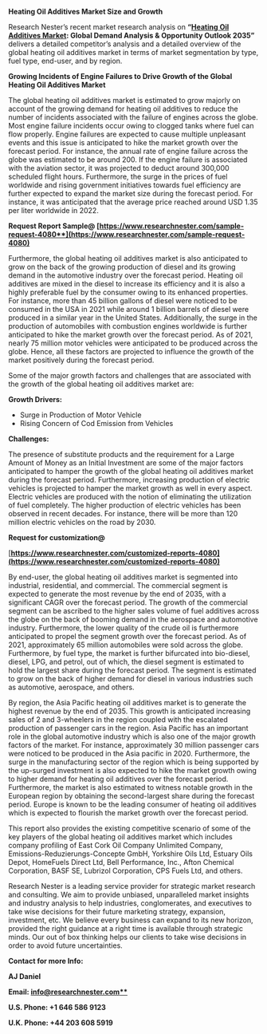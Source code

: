 ﻿<a name="_hlk128507639"></a>**Heating Oil Additives Market Size and Growth**

Research Nester’s recent market research analysis on **“[Heating Oil Additives Market](https://www.researchnester.com/reports/heating-oil-additives-market/4080): Global Demand Analysis & Opportunity Outlook 2035”** delivers a detailed competitor’s analysis and a detailed overview of the global <a name="_hlk128507663"></a>heating oil additives market in terms of market segmentation by type, fuel type, end-user, and by region. 

**Growing Incidents of Engine Failures to Drive Growth of the Global Heating Oil Additives Market** 

The global heating oil additives market is estimated to grow majorly on account of the growing demand for heating oil additives to reduce the number of incidents associated with the failure of engines across the globe. Most engine failure incidents occur owing to clogged tanks where fuel can flow properly. Engine failures are expected to cause multiple unpleasant events and this issue is anticipated to hike the market growth over the forecast period. For instance, the annual rate of engine failure across the globe was estimated to be around 200. If the engine failure is associated with the aviation sector, it was projected to deduct around 300,000 scheduled flight hours. Furthermore, the surge in the prices of fuel worldwide and rising government initiatives towards fuel efficiency are further expected to expand the market size during the forecast period. For instance, it was anticipated that the average price reached around USD 1.35 per liter worldwide in 2022. 

**Request Report Sample@ [https://www.researchnester.com/sample-request-4080**](https://www.researchnester.com/sample-request-4080)**

Furthermore, the global heating oil additives market is also anticipated to grow on the back of the growing production of diesel and its growing demand in the automotive industry over the forecast period. Heating oil additives are mixed in the diesel to increase its efficiency and it is also a highly preferable fuel by the consumer owing to its enhanced properties. For instance, more than 45 billion gallons of diesel were noticed to be consumed in the USA in 2021 while around 1 billion barrels of diesel were produced in a similar year in the United States. Additionally, the surge in the production of automobiles with combustion engines worldwide is further anticipated to hike the market growth over the forecast period. As of 2021, nearly 75 million motor vehicles were anticipated to be produced across the globe. Hence, all these factors are projected to influence the growth of the market positively during the forecast period.  

Some of the major growth factors and challenges that are associated with the growth of the global heating oil additives market are:

**Growth Drivers:**

- Surge in Production of Motor Vehicle 
- Rising Concern of Cod Emission from Vehicles 

**Challenges:**

The presence of substitute products and the requirement for a Large Amount of Money as an Initial Investment are some of the major factors anticipated to hamper the growth of the global heating oil additives market during the forecast period. Furthermore, increasing production of electric vehicles is projected to hamper the market growth as well in every aspect. Electric vehicles are produced with the notion of eliminating the utilization of fuel completely. The higher production of electric vehicles has been observed in recent decades. For instance, there will be more than 120 million electric vehicles on the road by 2030. 

**Request for customization@**

[**https://www.researchnester.com/customized-reports-4080](https://www.researchnester.com/customized-reports-4080)** 

By end-user, the global heating oil additives market is segmented into industrial, residential, and commercial. The commercial segment is expected to generate the most revenue by the end of 2035, with a significant CAGR over the forecast period. The growth of the commercial segment can be ascribed to the higher sales volume of fuel additives across the globe on the back of booming demand in the aerospace and automotive industry. Furthermore, the lower quality of the crude oil is furthermore anticipated to propel the segment growth over the forecast period. As of 2021, approximately 65 million automobiles were sold across the globe. Furthermore, by fuel type, the market is further bifurcated into bio-diesel, diesel, LPG, and petrol, out of which, the diesel segment is estimated to hold the largest share during the forecast period. The segment is estimated to grow on the back of higher demand for diesel in various industries such as automotive, aerospace, and others. 

By region, the Asia Pacific heating oil additives market is to generate the highest revenue by the end of 2035. This growth is anticipated increasing sales of 2 and 3-wheelers in the region coupled with the escalated production of passenger cars in the region. Asia Pacific has an important role in the global automotive industry which is also one of the major growth factors of the market. For instance, approximately 30 million passenger cars were noticed to be produced in the Asia pacific in 2020. Furthermore, the surge in the manufacturing sector of the region which is being supported by the up-surged investment is also expected to hike the market growth owing to higher demand for heating oil additives over the forecast period. Furthermore, the market is also estimated to witness notable growth in the European region by obtaining the second-largest share during the forecast period. Europe is known to be the leading consumer of heating oil additives which is expected to flourish the market growth over the forecast period. 

This report also provides the existing competitive scenario of some of the key players of the global heating oil additives market which includes company profiling of East Cork Oil Company Unlimited Company, <a name="_hlk107320902"></a>Emissions-Reduzierungs-Concepte GmbH, Yorkshire Oils Ltd, Estuary Oils Depot, HomeFuels Direct Ltd, Bell Performance, Inc., Afton Chemical Corporation, BASF SE, Lubrizol Corporation, CPS Fuels Ltd, and others. 

Research Nester is a leading service provider for strategic market research and consulting. We aim to provide unbiased, unparalleled market insights and industry analysis to help industries, conglomerates, and executives to take wise decisions for their future marketing strategy, expansion, investment, etc. We believe every business can expand to its new horizon, provided the right guidance at a right time is available through strategic minds. Our out of box thinking helps our clients to take wise decisions in order to avoid future uncertainties.

**Contact for more Info:**

**AJ Daniel**

**Email: [info@researchnester.com**](mailto:info@researchnester.com)**

**U.S. Phone: +1 646 586 9123** 

**U.K. Phone: +44 203 608 5919**

